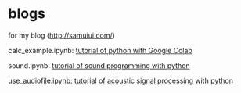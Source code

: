 # blogs
for my blog (http://samuiui.com/)

calc_example.ipynb: [tutorial of python with Google Colab](http://samuiui.com/2019/02/24/google-colaboratory%E3%81%A7python%E5%85%A5%E9%96%80/)

sound.ipynb: [tutorial of sound programming with python](http://samuiui.com/2019/03/11/python%E3%81%A7%E9%9F%B3%E3%83%97%E3%83%AD%E3%82%B0%E3%83%A9%E3%83%9F%E3%83%B3%E3%82%B0/)

use_audiofile.ipynb: [tutorial of acoustic signal processing with python](http://samuiui.com/2019/04/06/python%E3%81%A7%E9%9F%B3%E9%9F%BF%E4%BF%A1%E5%8F%B7%E5%87%A6%E7%90%86%E3%80%8C%E8%B6%85%E3%80%8D%E5%85%A5%E9%96%80/)
